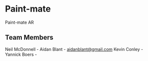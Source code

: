 # Paint-mate
Paint-mate AR 

## Team Members
Neil McDonnell	- 
Aidan Blant	- aidanblant@gmail.com
Kevin Conley	- 
Yannick Boers	- 